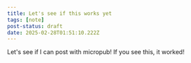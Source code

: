 ```yaml
---
title: Let's see if this works yet
tags: [note]
post-status: draft
date: 2025-02-28T01:51:10.222Z
---
```

<p>Let's see if I can post with micropub! If you see this, it worked!</p>